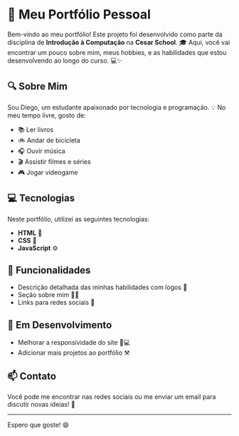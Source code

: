 # 🚀 Meu Portfólio Pessoal

Bem-vindo ao meu portfólio! Este projeto foi desenvolvido como parte da disciplina de **Introdução à Computação** na **Cesar School**. 🎓 Aqui, você vai encontrar um pouco sobre mim, meus hobbies, e as habilidades que estou desenvolvendo ao longo do curso. 💻✨

## 🔍 Sobre Mim

Sou Diego, um estudante apaixonado por tecnologia e programação. 💡 No meu tempo livre, gosto de:

- 📚 Ler livros
- 🚲 Andar de bicicleta
- 🎧 Ouvir música
- 🎬 Assistir filmes e séries
- 🎮 Jogar videogame

## 💻 Tecnologias

Neste portfólio, utilizei as seguintes tecnologias:

- **HTML** 📝
- **CSS** 🎨
- **JavaScript** ⚙️

## 🌟 Funcionalidades

- Descrição detalhada das minhas habilidades com logos 📄
- Seção sobre mim 🧑‍💻
- Links para redes sociais 📱

## 🚧 Em Desenvolvimento

- Melhorar a responsividade do site 📱💻
- Adicionar mais projetos ao portfólio ⚒️

## 📫 Contato

Você pode me encontrar nas redes sociais ou me enviar um email para discutir novas ideias! 📧

---

Espero que goste! 😄
